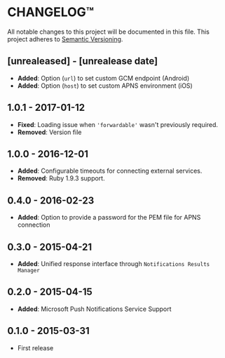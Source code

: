 # CHANGELOG™
All notable changes to this project will be documented in this file.
This project adheres to [Semantic Versioning](http://semver.org/).

## [unrealeased] - [unrealease date]
- **Added**: Option (`url`) to set custom GCM endpoint (Android)
- **Added**: Option (`host`) to set custom APNS environment (iOS)

## 1.0.1 - 2017-01-12
- **Fixed**: Loading issue when `'forwardable'` wasn't previously required.
- **Removed**: Version file

## 1.0.0 - 2016-12-01
- **Added**: Configurable timeouts for connecting external services.
- **Removed**: Ruby 1.9.3 support.

## 0.4.0 - 2016-02-23
- **Added**: Option to provide a password for the PEM file for APNS connection

## 0.3.0 - 2015-04-21
- **Added**: Unified response interface through `Notifications Results Manager`

## 0.2.0 - 2015-04-15
- **Added**: Microsoft Push Notifications Service Support

## 0.1.0 - 2015-03-31
- First release
